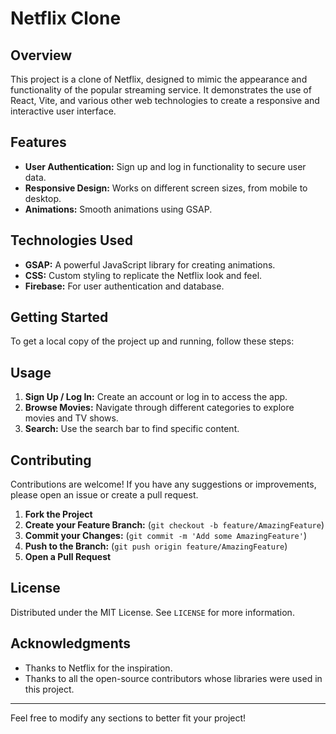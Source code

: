 
# Netflix Clone

## Overview

This project is a clone of Netflix, designed to mimic the appearance and functionality of the popular streaming service. It demonstrates the use of React, Vite, and various other web technologies to create a responsive and interactive user interface.

## Features

- **User Authentication:** Sign up and log in functionality to secure user data.
- **Responsive Design:** Works on different screen sizes, from mobile to desktop.
- **Animations:** Smooth animations using GSAP.

## Technologies Used


- **GSAP:** A powerful JavaScript library for creating animations.
- **CSS:** Custom styling to replicate the Netflix look and feel.
- **Firebase:** For user authentication and database.

## Getting Started

To get a local copy of the project up and running, follow these steps:

## Usage

1. **Sign Up / Log In:** Create an account or log in to access the app.
2. **Browse Movies:** Navigate through different categories to explore movies and TV shows.
3. **Search:** Use the search bar to find specific content.

## Contributing

Contributions are welcome! If you have any suggestions or improvements, please open an issue or create a pull request.

1. **Fork the Project**
2. **Create your Feature Branch:** (`git checkout -b feature/AmazingFeature`)
3. **Commit your Changes:** (`git commit -m 'Add some AmazingFeature'`)
4. **Push to the Branch:** (`git push origin feature/AmazingFeature`)
5. **Open a Pull Request**

## License

Distributed under the MIT License. See `LICENSE` for more information.

## Acknowledgments

- Thanks to Netflix for the inspiration.
- Thanks to all the open-source contributors whose libraries were used in this project.

---

Feel free to modify any sections to better fit your project!
